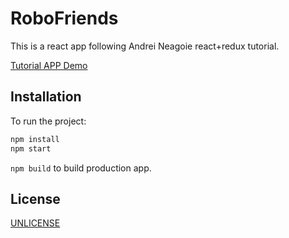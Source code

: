 # RoboFriends

This is a react app following Andrei Neagoie react+redux tutorial.

[Tutorial APP Demo](http://asilverio.com/demos/robofriends/index.html?target=_blank)

## Installation

To run the project:

```bash
npm install
npm start
```
`npm build` to build production app.

## License
[UNLICENSE](http://unlicense.org)